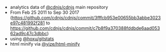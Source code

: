  - analytics data of [@cdnjs/cdnjs](https://github.com/cdnjs/cdnjs) main repository
  - From Feb 25 2011 to Sep 30 2017 (https://github.com/cdnjs/cdnjs/commit/3fffcb953e00655bb3abbe3023e97c481992f281 to https://github.com/cdnjs/cdnjs/commit/c7b8f9a370388fddbde6aad05362ad9c47c3dbbc)
 - using [@hoxu/gitstats](https://github.com/hoxu/gitstats)
 - html minify via [@yize/html-minify](https://github.com/yize/html-minify)
